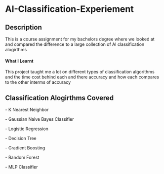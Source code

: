 <body>
<h1>AI-Classification-Experiement</h1>
<p>
<h2>Description</h2>
This is a course assignment for my bachelors degree where we looked at and compared the difference to a large collection of AI classification alogirthms

<h4>What I Learnt</h4>
This project taught me a lot on different types of classification algorithms and the time cost behind each and there accuracy and how each compares to the other interms of accuracy
</p>

<h2>Classification Alogirthms Covered</h2>
<p> - K Nearest Neighbor</p>
<p> - Gaussian Naive Bayes Classifier</p>
<p> - Logistic Regression</p>
<p> - Decision Tree</p>
<p> - Gradient Boosting</p>
<p> - Random Forest</p>
<p> - MLP Classifier</p>

</body>
